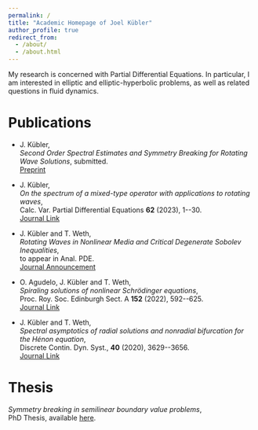 ```yaml
---
permalink: /
title: "Academic Homepage of Joel Kübler"
author_profile: true
redirect_from: 
  - /about/
  - /about.html
---
```


My research is concerned with Partial Differential Equations.
In particular, I am interested in elliptic and elliptic-hyperbolic problems,
as well as related questions in fluid dynamics.

Publications
====
- J. Kübler,  
  *Second Order Spectral Estimates and Symmetry Breaking for Rotating Wave Solutions*,
  submitted.  
  [Preprint](https://arxiv.org/abs/2501.00109)

- J. Kübler,  
  *On the spectrum of a mixed-type operator with applications to rotating waves*,  
  Calc. Var. Partial Differential Equations **62** (2023), 1--30.  
  [Journal Link](https://link.springer.com/article/10.1007/s00526-022-02351-z)

- J. Kübler and T. Weth,  
  *Rotating Waves in Nonlinear Media and Critical Degenerate Sobolev Inequalities*,  
  to appear in Anal. PDE.  
  [Journal Announcement](https://msp.org/soon/coming.php?jpath=apde)

- O. Agudelo, J. Kübler and T. Weth,    
  *Spiraling solutions of nonlinear Schrödinger equations*,  
  Proc. Roy. Soc. Edinburgh Sect. A **152** (2022), 592--625.  
  [Journal Link](https://www.cambridge.org/core/journals/proceedings-of-the-royal-society-of-edinburgh-section-a-mathematics/article/abs/spiraling-solutions-of-nonlinear-schrodinger-equations/20BA0169C5964F7CF1FB150DCFABC568)

- J. Kübler and T. Weth,  
  *Spectral asymptotics of radial solutions and nonradial bifurcation for the Hénon equation*,  
  Discrete Contin. Dyn. Syst., **40** (2020), 3629--3656.  
  [Journal Link](https://www.aimsciences.org/article/doi/10.3934/dcds.2020032)

Thesis
====
*Symmetry breaking in semilinear boundary value problems*,  
PhD Thesis, available [here](https://publikationen.ub.uni-frankfurt.de/frontdoor/index/index/docId/69734).

